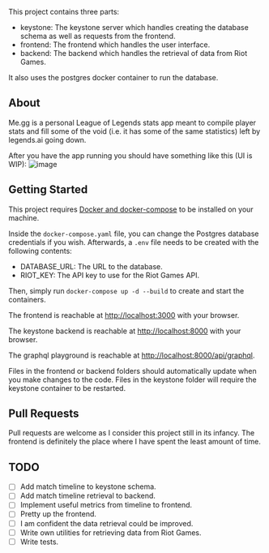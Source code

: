 This project contains three parts:

- keystone: The keystone server which handles creating the database schema as well as requests from the frontend.
- frontend: The frontend which handles the user interface.
- backend: The backend which handles the retrieval of data from Riot Games.

It also uses the postgres docker container to run the database.

## About

Me.gg is a personal League of Legends stats app meant to compile player stats and fill some of the void (i.e. it has some of the same statistics) left by legends.ai going down.

After you have the app running you should have something like this (UI is WIP):
![image](https://user-images.githubusercontent.com/18542660/167005890-ef9a1385-3ebb-4f53-9ab1-c4bc19dfd663.png)

## Getting Started

This project requires [Docker and docker-compose](docker.io) to be installed on your machine.

Inside the `docker-compose.yaml` file, you can change the Postgres database credentials if you wish. Afterwards, a `.env` file needs to be created with the following contents:

- DATABASE_URL: The URL to the database.
- RIOT_KEY: The API key to use for the Riot Games API.

Then, simply run `docker-compose up -d --build` to create and start the containers.

The frontend is reachable at [http://localhost:3000](http://localhost:3000) with your browser.

The keystone backend is reachable at [http://localhost:8000](http://localhost:8000) with your browser.

The graphql playground is reachable at [http://localhost:8000/api/graphql](http://localhost:8000/api/graphql).

Files in the frontend or backend folders should automatically update when you make changes to the code.
Files in the keystone folder will require the keystone container to be restarted.

## Pull Requests

Pull requests are welcome as I consider this project still in its infancy. The frontend is definitely the place where I have spent the least amount of time.

## TODO

- [ ] Add match timeline to keystone schema.
- [ ] Add match timeline retrieval to backend.
- [ ] Implement useful metrics from timeline to frontend.
- [ ] Pretty up the frontend.
- [ ] I am confident the data retrieval could be improved.
- [ ] Write own utilities for retrieving data from Riot Games.
- [ ] Write tests.
